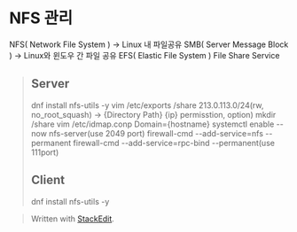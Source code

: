 # NFS 관리
NFS( Network File System ) -> Linux 내 파일공유
SMB( Server Message Block ) -> Linux와 윈도우 간 파일 공유
EFS( Elastic File System ) File Share Service 

> ## Server
> dnf install nfs-utils -y
> vim /etc/exports
> /share 213.0.113.0/24(rw, no_root_squash) -> {Directory Path} {ip} permisstion, option)
> mkdir /share
> vim /etc/idmap.conp
> Domain={hostname}
> systemctl enable --now nfs-server(use 2049 port)
> firewall-cmd --add-service=nfs --permanent
> firewall-cmd --add-service=rpc-bind --permanent(use 111port)
> ## Client 
> dnf install nfs-utils -y
> 



> Written with [StackEdit](https://stackedit.io/).
<!--stackedit_data:
eyJoaXN0b3J5IjpbLTg4MjgzNTU3NiwtMTM3NjkwNjIzMiwtMT
E5NzUzNTQ4NCwtNjAxODY5MDkyXX0=
-->